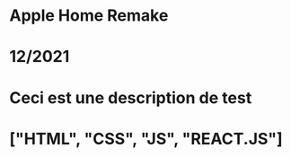 <h1 class="Nom-Projet">Apple Home Remake</h1>
<h1 class="Annee">12/2021<h1>
<h1 class="Description">Ceci est une description de test</h1>
<h1 class="langages">["HTML", "CSS", "JS", "REACT.JS"]<h1>